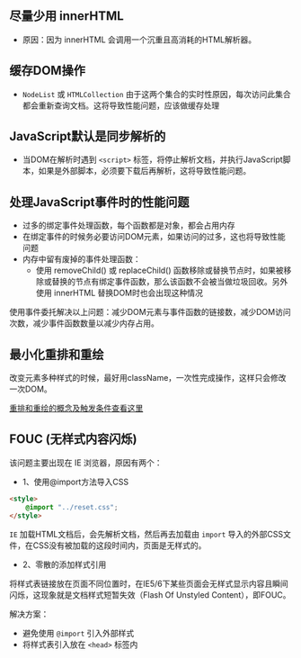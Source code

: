 ## 尽量少用 innerHTML
* 原因：因为 innerHTML 会调用一个沉重且高消耗的HTML解析器。

## 缓存DOM操作
* `NodeList` 或 `HTMLCollection` 由于这两个集合的实时性原因，每次访问此集合都会重新查询文档。这将导致性能问题，应该做缓存处理

## JavaScript默认是同步解析的
* 当DOM在解析时遇到 `<script>` 标签，将停止解析文档，并执行JavaScript脚本，如果是外部脚本，必须要下载后再解析，这将导致性能问题。

## 处理JavaScript事件时的性能问题
* 过多的绑定事件处理函数，每个函数都是对象，都会占用内存
* 在绑定事件的时候务必要访问DOM元素，如果访问的过多，这也将导致性能问题
* 内存中留有废掉的事件处理函数：
    * 使用 removeChild() 或 replaceChild() 函数移除或替换节点时，如果被移除或替换的节点有绑定事件函数，那么该函数不会被当做垃圾回收。另外使用 innerHTML 替换DOM时也会出现这种情况

使用事件委托解决以上问题：减少DOM元素与事件函数的链接数，减少DOM访问次数，减少事件函数数量以减少内存占用。

## 最小化重排和重绘

改变元素多种样式的时候，最好用className，一次性完成操作，这样只会修改一次DOM。

[重排和重绘的概念及触发条件查看这里](/note/performance/reflow-repaint)

## FOUC (无样式内容闪烁)

该问题主要出现在 IE 浏览器，原因有两个：

* 1、使用@import方法导入CSS

```html
<style>
    @import "../reset.css";
</style>
```

`IE` 加载HTML文档后，会先解析文档，然后再去加载由 `import` 导入的外部CSS文件，在CSS没有被加载的这段时间内，页面是无样式的。

* 2、零散的添加样式引用

将样式表链接放在页面不同位置时，在IE5/6下某些页面会无样式显示内容且瞬间闪烁，这现象就是文档样式短暂失效（Flash Of Unstyled Content），即FOUC。

解决方案：

* 避免使用 `@import` 引入外部样式
* 将样式表引入放在 `<head>` 标签内
